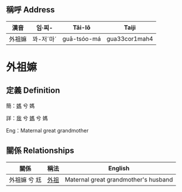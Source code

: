 

## 稱呼 Address

漢音 | 임·찌- | Tâi-lô | Taiji
--- | --- | --- | --- 
外祖嫲 | 꽈-저ˊ마ˊ | guā-tsóo-má | gua33cor1mah4 
# 外祖嫲
## 定義 Definition
簡：[媽](member3.md) 兮 媽

詳：[我](member1.md) 兮 [媽](member3.md) 兮 媽

Eng：Maternal great grandmother

## 關係 Relationships

關係 | 稱法 | English
--- | --- | --- 
外祖嫲 兮 尪 | [外祖](member44.md) | Maternal great grandmother's husband
